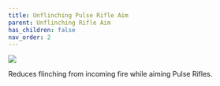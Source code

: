```yaml
---
title: Unflinching Pulse Rifle Aim
parent: Unflinching Rifle Aim
has_children: false
nav_order: 2
---
```


![](https://bungie.net/common/destiny2_content/icons/58e7e7b5516453dddd3fc29f72735cb2.png)

Reduces flinching from incoming fire while aiming Pulse Rifles.
